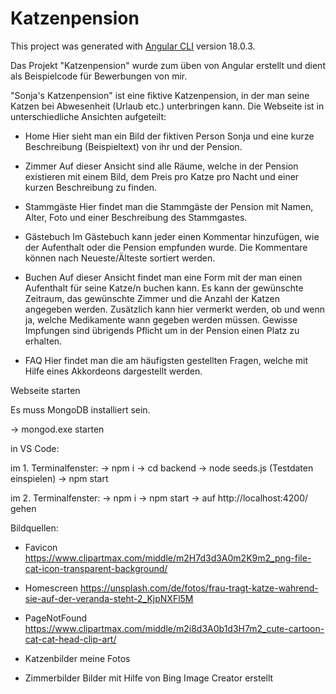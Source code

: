 # Katzenpension

This project was generated with [Angular CLI](https://github.com/angular/angular-cli) version 18.0.3.

Das Projekt "Katzenpension" wurde zum üben von Angular erstellt
und dient als Beispielcode für Bewerbungen von mir.

"Sonja's Katzenpension" ist eine fiktive Katzenpension, in der man seine Katzen bei Abwesenheit (Urlaub etc.)
unterbringen kann.
Die Webseite ist in unterschiedliche Ansichten aufgeteilt:

- Home
  Hier sieht man ein Bild der fiktiven Person Sonja und eine kurze Beschreibung (Beispieltext) von ihr und der Pension.

- Zimmer
  Auf dieser Ansicht sind alle Räume, welche in der Pension existieren mit einem Bild, dem Preis pro Katze pro Nacht und
  einer kurzen Beschreibung zu finden.

- Stammgäste
  Hier findet man die Stammgäste der Pension mit Namen, Alter, Foto und einer Beschreibung des Stammgastes.

- Gästebuch
  Im Gästebuch kann jeder einen Kommentar hinzufügen, wie der Aufenthalt oder die Pension empfunden wurde. Die
  Kommentare können nach Neueste/Älteste sortiert werden.

- Buchen
  Auf dieser Ansicht findet man eine Form mit der man einen Aufenthalt für seine Katze/n buchen kann. Es kann der gewünschte
  Zeitraum, das gewünschte Zimmer und die Anzahl der Katzen angegeben werden. Zusätzlich kann hier vermerkt werden,
  ob und wenn ja, welche Medikamente wann gegeben werden müssen.
  Gewisse Impfungen sind übrigends Pflicht um in der Pension einen Platz zu erhalten.

- FAQ
  Hier findet man die am häufigsten gestellten Fragen, welche mit Hilfe eines Akkordeons dargestellt werden.

Webseite starten

Es muss MongoDB installiert sein.

-> mongod.exe starten

in VS Code:

im 1. Terminalfenster:
-> npm i
-> cd backend
-> node seeds.js (Testdaten einspielen)
-> npm start

im 2. Terminalfenster:
-> npm i
-> npm start
-> auf http://localhost:4200/ gehen

Bildquellen:

- Favicon
  https://www.clipartmax.com/middle/m2H7d3d3A0m2K9m2_png-file-cat-icon-transparent-background/

- Homescreen
  https://unsplash.com/de/fotos/frau-tragt-katze-wahrend-sie-auf-der-veranda-steht-2_KjpNXFl5M

- PageNotFound
  https://www.clipartmax.com/middle/m2i8d3A0b1d3H7m2_cute-cartoon-cat-cat-head-clip-art/

- Katzenbilder
  meine Fotos

- Zimmerbilder
  Bilder mit Hilfe von Bing Image Creator erstellt
